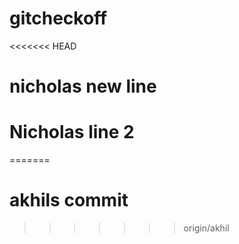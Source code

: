 # gitcheckoff

<<<<<<< HEAD
# nicholas new line

# Nicholas line 2
=======
# akhils commit
>>>>>>> origin/akhil
